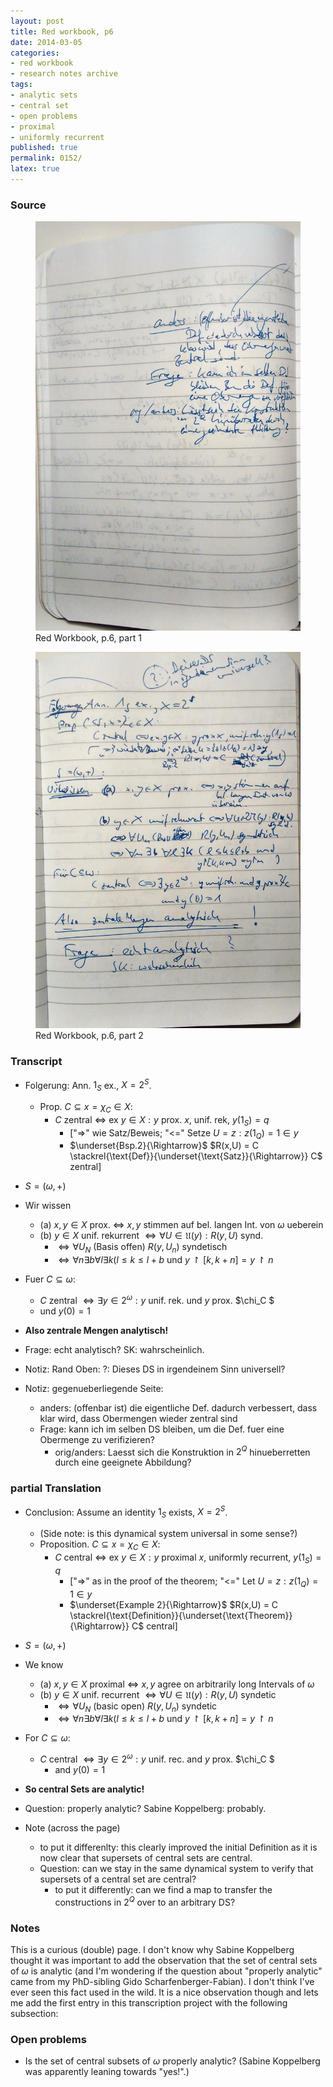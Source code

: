 ```yaml
---
layout: post
title: Red workbook, p6
date: 2014-03-05
categories:
- red workbook
- research notes archive
tags:
- analytic sets
- central set
- open problems
- proximal
- uniformly recurrent
published: true
permalink: 0152/
latex: true
---
```


### Source

<figure>
  <a href="/assets/2014/red_workbook-p6-1.jpg">
    <img alt="red workbook, p6-1" src="/assets/2014/red_workbook-p6-1.jpg"/>
  </a>
  <figcaption>
    Red Workbook, p.6, part 1
  </figcaption>
</figure>

<figure>
  <a href="/assets/2014/red_workbook-p6-2.jpg">
    <img alt="red workbook, p6-2" src="/assets/2014/red_workbook-p6-2.jpg"/>
  </a>
  <figcaption>
    Red Workbook, p.6, part 2
  </figcaption>
</figure>


### Transcript

* Folgerung: Ann. $1_S$ ex., $X = 2^S$.
  * Prop. $C\subseteq x = \chi_C \in X$:
    * $C$ zentral <=> ex $y \in X: y$ prox. $x$, unif. rek, $y(1_S) = q$
      * ["=>" wie Satz/Beweis; "<=" Setze $U = { z: z(1_Q) = 1} \in y$
      * $\underset{Bsp.2}{\Rightarrow}$ $R(x,U) = C \stackrel{\text{Def}}{\underset{\text{Satz}}{\Rightarrow}} C$ zentral]
* $S = (\omega, +)$
* Wir wissen
  * (a) $x,y \in X$ prox. <=> $x,y$ stimmen auf bel. langen Int. von $\omega$ ueberein
  * (b) $y \in X$ unif. rekurrent $\Longleftrightarrow \forall U \in \mathfrak{U}(y): R(y,U)$ synd.
    * $\Longleftrightarrow \forall U_N \text{ (Basis offen) } R(y,U_n)$ syndetisch
    * $\Longleftrightarrow \forall n \exists b \forall l \exists k (l \leq k \leq l+b \text{ und } y \upharpoonright [k,k+n] = y \upharpoonright n$
* Fuer $C \subseteq \omega$:
  * $C$ zentral $\Leftrightarrow \exists y \in 2^\omega: y$ unif. rek. und $y$ prox. $\chi_C $
  * und $y(0)=1$
* **Also zentrale Mengen analytisch!**
* Frage: echt analytisch? SK: wahrscheinlich.

* Notiz: Rand Oben: ?: Dieses DS in irgendeinem Sinn universell?

* Notiz: gegenueberliegende Seite:
    * anders: (offenbar ist) die eigentliche Def. dadurch verbessert, dass klar wird, dass Obermengen wieder zentral sind
    * Frage: kann ich im selben DS bleiben, um die Def. fuer eine Obermenge zu verifizieren?
        * orig/anders: Laesst sich die Konstruktion in $2^Q$ hinueberretten durch eine geeignete Abbildung?

### partial Translation

* Conclusion: Assume an identity $1_S$ exists, $X = 2^S$.
  * (Side note: is this dynamical system universal in some sense?)
  * Proposition. $C\subseteq x = \chi_C \in X$:
    * $C$ central <=> ex $y \in X: y$ proximal $x$, uniformly recurrent, $y(1_S) = q$
      * ["=>" as in the proof of the theorem; "<=" Let $U = { z: z(1_Q) = 1} \in y$
      * $\underset{Example 2}{\Rightarrow}$ $R(x,U) = C \stackrel{\text{Definition}}{\underset{\text{Theorem}}{\Rightarrow}} C$ central]
* $S = (\omega, +)$
* We know
  * (a) $x,y \in X$ proximal <=> $x,y$ agree on arbitrarily long Intervals of $\omega$
  * (b) $y \in X$ unif. recurrent $\Longleftrightarrow \forall U \in \mathfrak{U}(y): R(y,U)$ syndetic
    * $\Longleftrightarrow \forall U_N \text{ (basic open) } R(y,U_n)$ syndetic
    * $\Longleftrightarrow \forall n \exists b \forall l \exists k (l \leq k \leq l+b \text{ und } y \upharpoonright [k,k+n] = y \upharpoonright n$
* For $C \subseteq \omega$:
  * $C$ central $\Leftrightarrow \exists y \in 2^\omega: y$ unif. rec. and $y$ prox. $\chi_C $
    * and $y(0)=1$
* **So central Sets are analytic!**
* Question: properly analytic? Sabine Koppelberg: probably.

* Note (across the page)
  * to put it differenlty: this clearly improved the initial Definition as it is now clear that supersets of central sets are central.
  * Question: can we stay in the same dynamical system to verify that supersets of a central set are central?
    * to put it differently: can we find a map to transfer the constructions in $2^Q$ over to an arbitrary DS?

### Notes

This is a curious (double) page. I don't know why Sabine Koppelberg thought it was important to add the observation that the set of central sets of $\omega$ is analytic (and I'm wondering if the question about "properly analytic" came from my PhD-sibling Gido Scharfenberger-Fabian). I don't think I've ever seen this fact used in the wild. It is a nice observation though and lets me add the first entry in this transcription project with the following subsection:

### Open problems

* Is the set of central subsets of $\omega$ properly analytic? (Sabine Koppelberg was apparently leaning towards "yes!".)
